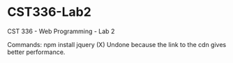 # CST336-Lab2
CST 336 - Web Programming - Lab 2

Commands:
	npm install jquery		(X) Undone because the link to the cdn gives better performance.